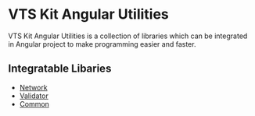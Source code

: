 # VTS Kit Angular Utilities

VTS Kit Angular Utilities is a collection of libraries which can be integrated in Angular project to make programming easier and faster.

## Integratable Libaries

- [Network](/libs/network)
- [Validator](/libs/validator)
- [Common](/libs/common)
